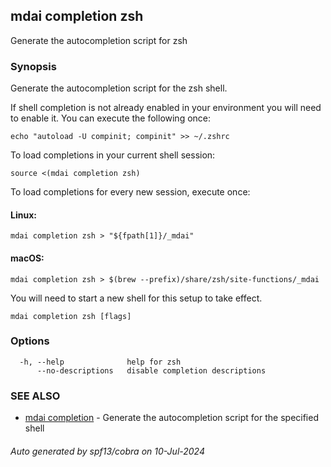 ## mdai completion zsh

Generate the autocompletion script for zsh

### Synopsis

Generate the autocompletion script for the zsh shell.

If shell completion is not already enabled in your environment you will need
to enable it.  You can execute the following once:

	echo "autoload -U compinit; compinit" >> ~/.zshrc

To load completions in your current shell session:

	source <(mdai completion zsh)

To load completions for every new session, execute once:

#### Linux:

	mdai completion zsh > "${fpath[1]}/_mdai"

#### macOS:

	mdai completion zsh > $(brew --prefix)/share/zsh/site-functions/_mdai

You will need to start a new shell for this setup to take effect.


```
mdai completion zsh [flags]
```

### Options

```
  -h, --help              help for zsh
      --no-descriptions   disable completion descriptions
```

### SEE ALSO

* [mdai completion](mdai_completion.md)	 - Generate the autocompletion script for the specified shell

###### Auto generated by spf13/cobra on 10-Jul-2024
